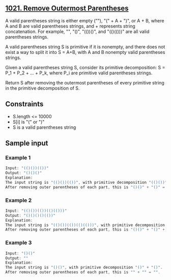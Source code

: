 ## [1021. Remove Outermost Parentheses](https://leetcode.com/problems/remove-outermost-parentheses/)
 A valid parentheses string is either empty (""), "(" + A + ")", or A + B, where A and B are valid parentheses strings, and + represents string concatenation.  For example, "", "()", "(())()", and "(()(()))" are all valid parentheses strings.

 A valid parentheses string S is primitive if it is nonempty, and there does not exist a way to split it into S = A+B, with A and B nonempty valid parentheses strings.

 Given a valid parentheses string S, consider its primitive decomposition: S = P_1 + P_2 + ... + P_k, where P_i are primitive valid parentheses strings.

 Return S after removing the outermost parentheses of every primitive string in the primitive decomposition of S.

 ## Constraints
 - S.length <= 10000
 - S[i] is "(" or ")"
 - S is a valid parentheses string
 
 ## Sample input
 ### Example 1
 ```c
 Input: "(()())(())"
 Output: "()()()"
 Explanation: 
 The input string is "(()())(())", with primitive decomposition "(()())" + "(())".
 After removing outer parentheses of each part, this is "()()" + "()" = "()()()".
 ```

 ### Example 2
 ```c
 Input: "(()())(())(()(()))"
 Output: "()()()()(())"
 Explanation: 
 The input string is "(()())(())(()(()))", with primitive decomposition "(()())" + "(())" + "(()(()))".
 After removing outer parentheses of each part, this is "()()" + "()" + "()(())" = "()()()()(())".
 ```

 ### Example 3
 ```c
 Input: "()()"
 Output: ""
 Explanation: 
 The input string is "()()", with primitive decomposition "()" + "()".
 After removing outer parentheses of each part, this is "" + "" = "".
 ```
